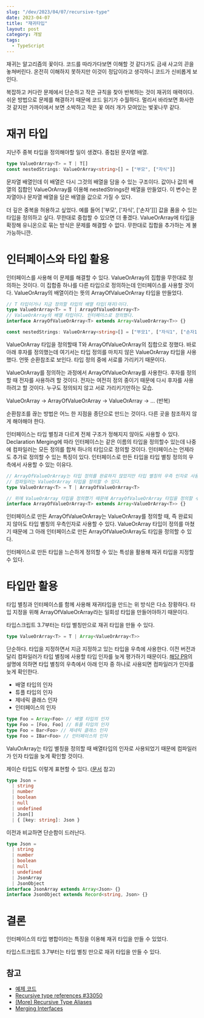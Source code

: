 ```yaml
---
slug: "/dev/2023/04/07/recursive-type"
date: 2023-04-07
title: "재귀타입"
layout: post
category: 개발
tags:
  - TypeScript
---
```


재귀는 알고리즘의 꽃이다. 코드를 따라가다보면 이해할 것 같다가도 금새 사고의 끈을 놓쳐버린다. 온전히 이해하지 못하지만 이것이 정답이라고 생각하니 코드가 신비롭게 보인다.

복잡하고 커다란 문제에서 단순하고 작은 규칙을 찾아 반복하는 것이 재귀의 매력이다. 쉬운 방법으로 문제를 해결하기 때문에 코드 읽기가 수월하다. 멀리서 바라보면 화사한 것 같지만 가까이에서 보면 소박하고 작은 꽃 여러 개가 모여있는 벛꽃나무 같다.

# 재귀 타입

지난주 중복 타입을 정의해야할 일이 생겼다. 중첩된 문자열 배열.

```ts
type ValueOrArray<T> = T | T[]
const nestedStrings: ValueOrArray<string>[] = ["부모", ["자식"]]
```

문자열 배열인데 이 배열은 다시 그것의 배열을 담을 수 있는 구조이다. 값이나 값의 배열의 집합인 ValueOrArray를 이용해 nestedStrings란 배열을 만들었다. 이 변수는 문자열이나 문자열 배열을 담은 배열을 값으로 가질 수 있다.

더 깊은 중복을 허용하고 싶었다. 예를 들어 ['부모', ['자식', ['손자']]] 값을 품을 수 있는 타입을 정의하고 싶다. 무한대로 중첩할 수 있으면 더 좋겠다. ValueOrArray에 타입을 확장해 유니온으로 묶는 방식은 문제를 해결할 수 없다. 무한대로 집합을 추가하는 게 불가능하니깐.

# 인터페이스와 타입 활용

인터페이스를 사용해 이 문제를 해결할 수 있다. ValueOrArray의 집합을 무한대로 정의하는 것이다. 이 집합중 하나를 다른 타입으로 정의하는데 인터페이스를 사용할 것이다. ValueOrArray의 배열이라는 뜻의 ArrayOfValueOrArray 타입을 만들었다.

```ts
// T 타입이거나 지금 정의할 타입의 배열 타입(재귀)이다.
type ValueOrArray<T> = T | ArrayOfValueOrArray<T>
// ValueOrArray의 배열 타입이다. 인터페이스로 정의했다.
interface ArrayOfValueOrArray<T> extends Array<ValueOrArray<T>> {}

const nestedStrings: ValueOrArray<string>[] = ["부모1", ["자식1", ["손자1"]]]
```

ValueOrArray<T> 타입을 정의할때 T와 ArrayOfValueOrArray<T>의 집합으로 정했다. 바로 아래 후자를 정의했는데 여기서는 타입 정의를 마치지 않은 ValueOrArray 타입을 사용했다. 언뜻 순환참조로 보인다. 타입 정의 중에 서로를 가리키기 때문이다.

ValueOrArray를 정의하는 과정에서 ArrayOfValueOrArray를 사용한다. 후자를 정의할 때 전자를 사용하려 할 것이다. 전자는 여전히 정의 중이기 때문에 다시 후자를 사용하려고 할 것이다. 누구도 정의되지 않고 서로 가리키기만하는 모습.

ValueOrArray → ArrayOfValueOrArray → ValueOrArray → ... (반복)

순환참조를 끊는 방법은 어느 한 지점을 종단으로 만드는 것이다. 다른 곳을 참조하지 않게 해야해야 한다.

인터페이스는 타입 별칭과 다르게 전체 구조가 정해지지 않아도 사용할 수 있다. Declaration Merging에 따라 인터페이스는 같은 이름의 타입을 정의할수 있는데 나중에 컴파일러는 모든 정의를 합쳐 하나의 타입으로 정의할 것이다. 인터페이스는 언제라도 추가로 정의할 수 있는 특징이 있다. 인터페이스로 만든 타입을 타입 별칭 정의의 우측에서 사용할 수 있는 이유다.

```ts
// ArrayOfValueOrArray는 타입 정의를 완료하지 않았지만 타입 별칭의 우측 인자로 사용할 수 있다.
// 컴파일러는 ValueOrArray 타입을 정의할 수 있다.
type ValueOrArray<T> = T | ArrayOfValueOrArray<T>

// 위에 ValueOrArray 타입을 정의했기 때문에 ArrayOfValueOrArray 타입을 정의할 수 있다.
interface ArrayOfValueOrArray<T> extends Array<ValueOrArray<T>> {}
```

인터페이스로 만든 ArrayOfValueOrArray는 ValueOrArray를 정의할 때, 즉 완료되지 않아도 타입 별칭의 우측인자로 사용할 수 있다. ValueOrArray 타입이 정의를 마쳤기 때문에 그 아래 인터페이스로 만든 ArrayOfValueOrArray도 타입을 정의할 수 있다.

인터페이스로 만든 타입을 느슨하게 정의할 수 있는 특성을 활용해 재귀 타입을 지정할 수 있다.

# 타입만 활용

타입 별칭과 인터페이스를 함께 사용해 재귀타입을 만드는 위 방식은 다소 장황하다. 타입 지정을 위해 ArrayOfValueOrArray라는 일회성 타입을 만들어야하기 때문이다.

타입스크립트 3.7부터는 타입 별칭만으로 재귀 타입을 만들 수 있다.

```ts
type ValueOrArray<T> = T | Array<ValueOrArray<T>>
```

단순하다. 타입을 지정하면서 지금 지정하고 있는 타입을 우측에 사용한다. 이전 버전과 달리 컴파일러가 타입 별칭에 사용할 타입 인자를 늦게 평가하기 때문이다. [해당 PR](https://github.com/microsoft/TypeScript/pull/33050)의 설명에 의하면 타입 별칭의 우측에서 아래 인자 중 하나로 사용되면 컴파일러가 인자를 늦게 확인한다.

- 배열 타입의 인자
- 튜플 타입의 인자
- 제네릭 클래스 인자
- 인터페이스의 인자

```ts
type Foo = Array<Foo> // 배열 타입의 인자
type Foo = [Foo, Foo] // 튜플 타입의 인자
type Foo = Bar<Foo> // 제네릭 클래스 인자
type Foo = IBar<Foo> // 인터페이스의 인자
```

ValuOrArray는 타입 별칭을 정의할 때 배열타입의 인자로 사용되었기 때문에 컴파일러가 인자 타입을 늦게 확인할 것이다.

제이슨 타입도 이렇게 표현할 수 있다. ([문서](https://www.typescriptlang.org/docs/handbook/release-notes/typescript-3-7.html#more-recursive-type-aliases) 참고)

```ts
type Json =
  | string
  | number
  | boolean
  | null
  | undefined
  | Json[]
  | { [key: string]: Json }
```

이전과 비교하면 단순함이 드러난다.

```ts
type Json =
  | string
  | number
  | boolean
  | null
  | undefined
  | JsonArray
  | JsonObject
interface JsonArray extends Array<Json> {}
interface JsonObject extends Record<string, Json> {}
```

# 결론

인터페이스의 타입 병합이라는 특징을 이용해 재귀 타입을 만들 수 있었다.

타입스트크립트 3.7부터는 타입 별칭 만으로 재귀 타입을 만들 수 있다.

## 참고

- [예제 코드](https://github.com/jeonghwan-kim/jeonghwan-kim.github.com/tree/master/content/codes/2023/recursive-type)
- [Recursive type references #33050](https://github.com/microsoft/TypeScript/pull/33050)
- [(More) Recursive Type Aliases](https://www.typescriptlang.org/docs/handbook/release-notes/typescript-3-7.html#more-recursive-type-aliases)
- [Merging Interfaces](https://www.typescriptlang.org/docs/handbook/declaration-merging.html#merging-interfaces)

